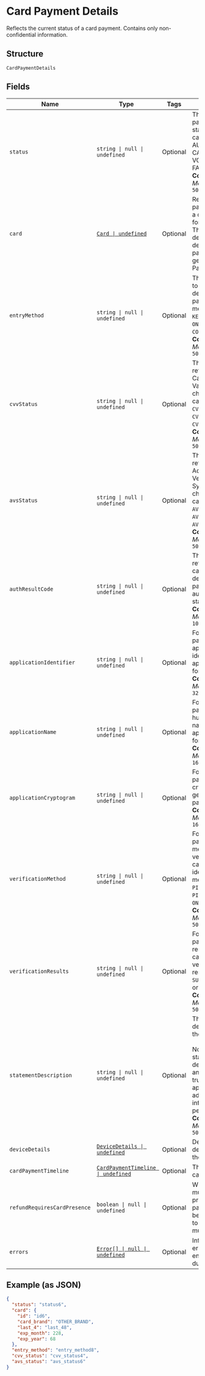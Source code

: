 
# Card Payment Details

Reflects the current status of a card payment. Contains only non-confidential information.

## Structure

`CardPaymentDetails`

## Fields

| Name | Type | Tags | Description |
|  --- | --- | --- | --- |
| `status` | `string \| null \| undefined` | Optional | The card payment's current state. The state can be AUTHORIZED, CAPTURED, VOIDED, or<br>FAILED.<br>**Constraints**: *Maximum Length*: `50` |
| `card` | [`Card \| undefined`](../../doc/models/card.md) | Optional | Represents the payment details of a card to be used for payments. These<br>details are determined by the payment token generated by Web Payments SDK. |
| `entryMethod` | `string \| null \| undefined` | Optional | The method used to enter the card's details for the payment. The method can be<br>`KEYED`, `SWIPED`, `EMV`, `ON_FILE`, or `CONTACTLESS`.<br>**Constraints**: *Maximum Length*: `50` |
| `cvvStatus` | `string \| null \| undefined` | Optional | The status code returned from the Card Verification Value (CVV) check. The code can be<br>`CVV_ACCEPTED`, `CVV_REJECTED`, or `CVV_NOT_CHECKED`.<br>**Constraints**: *Maximum Length*: `50` |
| `avsStatus` | `string \| null \| undefined` | Optional | The status code returned from the Address Verification System (AVS) check. The code can be<br>`AVS_ACCEPTED`, `AVS_REJECTED`, or `AVS_NOT_CHECKED`.<br>**Constraints**: *Maximum Length*: `50` |
| `authResultCode` | `string \| null \| undefined` | Optional | The status code returned by the card issuer that describes the payment's<br>authorization status.<br>**Constraints**: *Maximum Length*: `10` |
| `applicationIdentifier` | `string \| null \| undefined` | Optional | For EMV payments, the application ID identifies the EMV application used for the payment.<br>**Constraints**: *Maximum Length*: `32` |
| `applicationName` | `string \| null \| undefined` | Optional | For EMV payments, the human-readable name of the EMV application used for the payment.<br>**Constraints**: *Maximum Length*: `16` |
| `applicationCryptogram` | `string \| null \| undefined` | Optional | For EMV payments, the cryptogram generated for the payment.<br>**Constraints**: *Maximum Length*: `16` |
| `verificationMethod` | `string \| null \| undefined` | Optional | For EMV payments, the method used to verify the cardholder's identity. The method can be<br>`PIN`, `SIGNATURE`, `PIN_AND_SIGNATURE`, `ON_DEVICE`, or `NONE`.<br>**Constraints**: *Maximum Length*: `50` |
| `verificationResults` | `string \| null \| undefined` | Optional | For EMV payments, the results of the cardholder verification. The result can be<br>`SUCCESS`, `FAILURE`, or `UNKNOWN`.<br>**Constraints**: *Maximum Length*: `50` |
| `statementDescription` | `string \| null \| undefined` | Optional | The statement description sent to the card networks.<br><br>Note: The actual statement description varies and is likely to be truncated and appended with<br>additional information on a per issuer basis.<br>**Constraints**: *Maximum Length*: `50` |
| `deviceDetails` | [`DeviceDetails \| undefined`](../../doc/models/device-details.md) | Optional | Details about the device that took the payment. |
| `cardPaymentTimeline` | [`CardPaymentTimeline \| undefined`](../../doc/models/card-payment-timeline.md) | Optional | The timeline for card payments. |
| `refundRequiresCardPresence` | `boolean \| null \| undefined` | Optional | Whether the card must be physically present for the payment to<br>be refunded.  If set to `true`, the card must be present. |
| `errors` | [`Error[] \| null \| undefined`](../../doc/models/error.md) | Optional | Information about errors encountered during the request. |

## Example (as JSON)

```json
{
  "status": "status6",
  "card": {
    "id": "id6",
    "card_brand": "OTHER_BRAND",
    "last_4": "last_48",
    "exp_month": 228,
    "exp_year": 68
  },
  "entry_method": "entry_method8",
  "cvv_status": "cvv_status4",
  "avs_status": "avs_status6"
}
```

